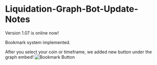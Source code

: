 # Liquidation-Graph-Bot-Update-Notes

Version 1.07 is online now!

Bookmark system implemented.

After you select your coin or timeframe, we added new button under the graph embed!
![Bookmark Button](https://cdn.discordapp.com/attachments/469612307836698635/1108535562555637770/image.png "Bookmark Button")
